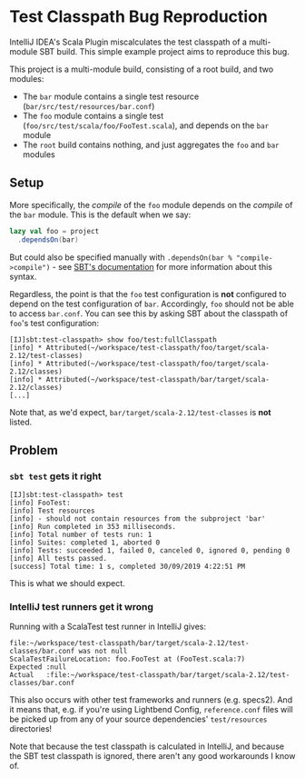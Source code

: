 # Test Classpath Bug Reproduction

IntelliJ IDEA's Scala Plugin miscalculates the test classpath of a multi-module SBT build. This simple example project
aims to reproduce this bug.

This project is a multi-module build, consisting of a root build, and two modules:

- The `bar` module contains a single test resource (`bar/src/test/resources/bar.conf`)
- The `foo` module contains a single test (`foo/src/test/scala/foo/FooTest.scala`), and depends on the `bar` module
- The `root` build contains nothing, and just aggregates the `foo` and `bar` modules

## Setup

More specifically, the _compile_ of the `foo` module depends on the _compile_ of the `bar` module. This is the default
when we say:

```sbt
lazy val foo = project
  .dependsOn(bar)
```

But could also be specified manually with `.dependsOn(bar % "compile->compile")` - see [SBT's documentation](https://www.scala-sbt.org/1.x/docs/Multi-Project.html#Per-configuration+classpath+dependencies)
for more information about this syntax.

Regardless, the point is that the `foo` test configuration is **not** configured to depend on the test configuration of
`bar`. Accordingly, `foo` should not be able to access `bar.conf`. You can see this by asking SBT about the classpath
of `foo`'s test configuration:

```
[IJ]sbt:test-classpath> show foo/test:fullClasspath
[info] * Attributed(~/workspace/test-classpath/foo/target/scala-2.12/test-classes)
[info] * Attributed(~/workspace/test-classpath/foo/target/scala-2.12/classes)
[info] * Attributed(~/workspace/test-classpath/bar/target/scala-2.12/classes)
[...]
```

Note that, as we'd expect, `bar/target/scala-2.12/test-classes` is **not** listed.

## Problem

### `sbt test` gets it right

```
[IJ]sbt:test-classpath> test
[info] FooTest:
[info] Test resources
[info] - should not contain resources from the subproject 'bar'
[info] Run completed in 353 milliseconds.
[info] Total number of tests run: 1
[info] Suites: completed 1, aborted 0
[info] Tests: succeeded 1, failed 0, canceled 0, ignored 0, pending 0
[info] All tests passed.
[success] Total time: 1 s, completed 30/09/2019 4:22:51 PM
```

This is what we should expect.

### IntelliJ test runners get it wrong

Running with a ScalaTest test runner in IntelliJ gives:

```
file:~/workspace/test-classpath/bar/target/scala-2.12/test-classes/bar.conf was not null
ScalaTestFailureLocation: foo.FooTest at (FooTest.scala:7)
Expected :null
Actual   :file:~/workspace/test-classpath/bar/target/scala-2.12/test-classes/bar.conf
```

This also occurs with other test frameworks and runners (e.g. specs2). And it means that, e.g. if you're using Lightbend
Config, `reference.conf` files will be picked up from any of your source dependencies' `test/resources` directories!

Note that because the test classpath is calculated in IntelliJ, and because the SBT test classpath is ignored,
there aren't any good workarounds I know of.
